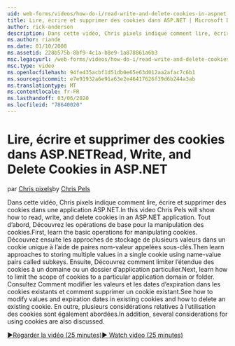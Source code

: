 ```yaml
---
uid: web-forms/videos/how-do-i/read-write-and-delete-cookies-in-aspnet
title: Lire, écrire et supprimer des cookies dans ASP.NET | Microsoft Docs
author: rick-anderson
description: Dans cette vidéo, Chris pixels indique comment lire, écrire et supprimer des cookies dans une application ASP.NET. Tout d’abord, Découvrez les opérations de base pour manipuler cooki...
ms.author: riande
ms.date: 01/10/2008
ms.assetid: 228b575b-8bf9-4c1a-b8e9-1a878861a6b3
msc.legacyurl: /web-forms/videos/how-do-i/read-write-and-delete-cookies-in-aspnet
msc.type: video
ms.openlocfilehash: 94fe435acbf1d51db0e65e63d012aa2afac7c6b1
ms.sourcegitcommit: e7e91932a6e91a63e2e46417626f39d6b244a3ab
ms.translationtype: MT
ms.contentlocale: fr-FR
ms.lasthandoff: 03/06/2020
ms.locfileid: "78640020"
---
```

# <a name="read-write-and-delete-cookies-in-aspnet"></a><span data-ttu-id="c7c78-104">Lire, écrire et supprimer des cookies dans ASP.NET</span><span class="sxs-lookup"><span data-stu-id="c7c78-104">Read, Write, and Delete Cookies in ASP.NET</span></span>

<span data-ttu-id="c7c78-105">par [Chris pixels](https://twitter.com/chrispels)</span><span class="sxs-lookup"><span data-stu-id="c7c78-105">by [Chris Pels](https://twitter.com/chrispels)</span></span>

<span data-ttu-id="c7c78-106">Dans cette vidéo, Chris pixels indique comment lire, écrire et supprimer des cookies dans une application ASP.NET.</span><span class="sxs-lookup"><span data-stu-id="c7c78-106">In this video Chris Pels will show how to read, write, and delete cookies in an ASP.NET application.</span></span> <span data-ttu-id="c7c78-107">Tout d’abord, Découvrez les opérations de base pour la manipulation des cookies.</span><span class="sxs-lookup"><span data-stu-id="c7c78-107">First, learn the basic operations for manipulating cookies.</span></span> <span data-ttu-id="c7c78-108">Découvrez ensuite les approches de stockage de plusieurs valeurs dans un cookie unique à l’aide de paires nom-valeur appelées sous-clés.</span><span class="sxs-lookup"><span data-stu-id="c7c78-108">Then learn approaches to storing multiple values in a single cookie using name-value pairs called subkeys.</span></span> <span data-ttu-id="c7c78-109">Ensuite, Découvrez comment limiter l’étendue des cookies à un domaine ou un dossier d’application particulier.</span><span class="sxs-lookup"><span data-stu-id="c7c78-109">Next, learn how to limit the scope of cookies to a particular application domain or folder.</span></span> <span data-ttu-id="c7c78-110">Consultez Comment modifier les valeurs et les dates d’expiration dans les cookies existants et comment supprimer un cookie existant.</span><span class="sxs-lookup"><span data-stu-id="c7c78-110">See how to modify values and expiration dates in existing cookies and how to delete an existing cookie.</span></span> <span data-ttu-id="c7c78-111">En outre, plusieurs considérations relatives à l’utilisation des cookies sont également abordées.</span><span class="sxs-lookup"><span data-stu-id="c7c78-111">In addition, several considerations for using cookies are also discussed.</span></span>

[<span data-ttu-id="c7c78-112">&#9654;Regarder la vidéo (25 minutes)</span><span class="sxs-lookup"><span data-stu-id="c7c78-112">&#9654; Watch video (25 minutes)</span></span>](https://channel9.msdn.com/Blogs/ASP-NET-Site-Videos/read-write-and-delete-cookies-in-aspnet)

